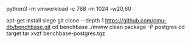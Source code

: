 python3 -m vmworkload -c 768 -m 1024 -w20,60

apt-get install siege
git clone --depth 1 https://github.com/cmu-db/benchbase.git
cd benchbase
./mvnw clean package -P postgres
cd target
tar xvzf benchbase-postgres.tgz